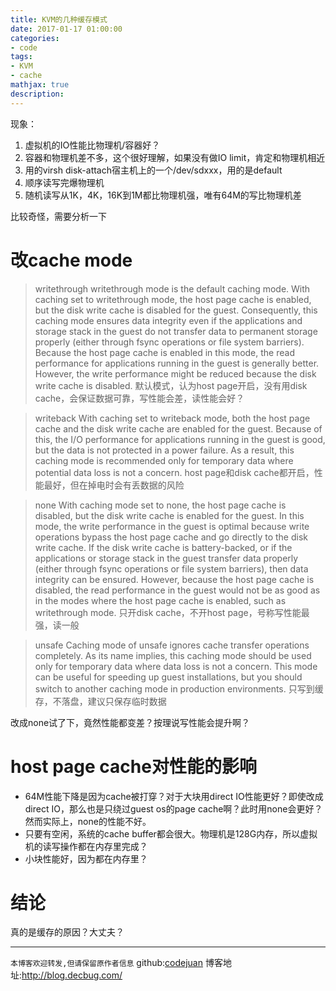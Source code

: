 ```yaml
---
title: KVM的几种缓存模式
date: 2017-01-17 01:00:00
categories:
- code
tags:
- KVM
- cache
mathjax: true
description: 
---
```


现象：
1. 虚拟机的IO性能比物理机/容器好？
1. 容器和物理机差不多，这个很好理解，如果没有做IO limit，肯定和物理机相近
1. 用的virsh disk-attach宿主机上的一个/dev/sdxxx，用的是default
1. 顺序读写完爆物理机
1. 随机读写从1K，4K，16K到1M都比物理机强，唯有64M的写比物理机差

比较奇怪，需要分析一下

<!--more-->

# 改cache mode
>writethrough
>writethrough mode is the default caching mode. With caching set to writethrough mode, the host page cache is enabled, but the disk write cache is disabled for the guest. Consequently, this caching mode ensures data integrity even if the applications and storage stack in the guest do not transfer data to permanent storage properly (either through fsync operations or file system barriers). Because the host page cache is enabled in this mode, the read performance for applications running in the guest is generally better. However, the write performance might be reduced because the disk write cache is disabled.
>默认模式，认为host page开启，没有用disk cache，会保证数据可靠，写性能会差，读性能会好？

>writeback
>With caching set to writeback mode, both the host page cache and the disk write cache are enabled for the guest. Because of this, the I/O performance for applications running in the guest is good, but the data is not protected in a power failure. As a result, this caching mode is recommended only for temporary data where potential data loss is not a concern.
>host page和disk cache都开启，性能最好，但在掉电时会有丢数据的风险

>none
>With caching mode set to none, the host page cache is disabled, but the disk write cache is enabled for the guest. In this mode, the write performance in the guest is optimal because write operations bypass the host page cache and go directly to the disk write cache. If the disk write cache is battery-backed, or if the applications or storage stack in the guest transfer data properly (either through fsync operations or file system barriers), then data integrity can be ensured. However, because the host page cache is disabled, the read performance in the guest would not be as good as in the modes where the host page cache is enabled, such as writethrough mode.
>只开disk cache，不开host page，号称写性能最强，读一般

>unsafe
>Caching mode of unsafe ignores cache transfer operations completely. As its name implies, this caching mode should be used only for temporary data where data loss is not a concern. This mode can be useful for speeding up guest installations, but you should switch to another caching mode in production environments.
>只写到缓存，不落盘，建议只保存临时数据

改成none试了下，竟然性能都变差？按理说写性能会提升啊？

# host page cache对性能的影响
- 64M性能下降是因为cache被打穿？对于大块用direct IO性能更好？即使改成direct IO，那么也是只绕过guest os的page cache啊？此时用none会更好？然而实际上，none的性能不好。
- 只要有空闲，系统的cache buffer都会很大。物理机是128G内存，所以虚拟机的读写操作都在内存里完成？
- 小块性能好，因为都在内存里？


# 结论
真的是缓存的原因？大丈夫？


----------------------------

`本博客欢迎转发,但请保留原作者信息`
github:[codejuan](https://github.com/CodeJuan)
博客地址:http://blog.decbug.com/


